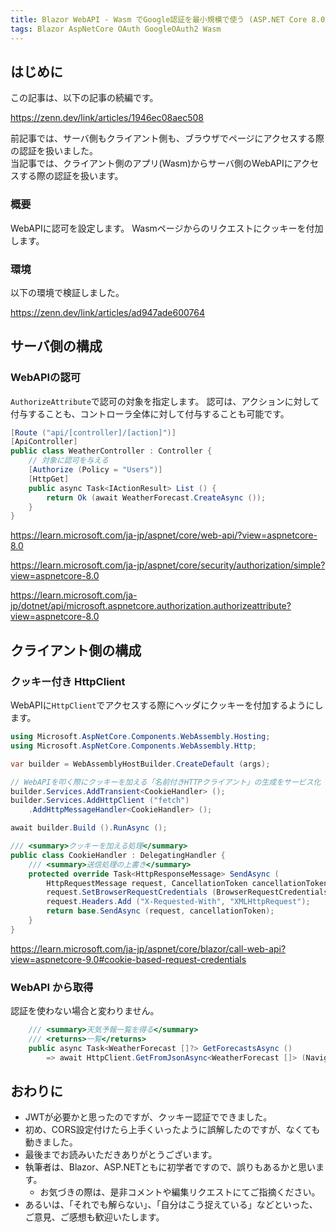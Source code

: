 ```yaml
---
title: Blazor WebAPI - Wasm でGoogle認証を最小規模で使う (ASP.NET Core 8.0)
tags: Blazor AspNetCore OAuth GoogleOAuth2 Wasm
---
```


## はじめに
この記事は、以下の記事の続編です。

https://zenn.dev/link/articles/1946ec08aec508

前記事では、サーバ側もクライアント側も、ブラウザでページにアクセスする際の認証を扱いました。  
当記事では、クライアント側のアプリ(Wasm)からサーバ側のWebAPIにアクセスする際の認証を扱います。

### 概要
WebAPIに認可を設定します。
Wasmページからのリクエストにクッキーを付加します。

### 環境
以下の環境で検証しました。

https://zenn.dev/link/articles/ad947ade600764

## サーバ側の構成
### WebAPIの認可
`AuthorizeAttribute`で認可の対象を指定します。
認可は、アクションに対して付与することも、コントローラ全体に対して付与することも可能です。

```csharp:WeatherController.cs
[Route ("api/[controller]/[action]")]
[ApiController]
public class WeatherController : Controller {
    // 対象に認可を与える
    [Authorize (Policy = "Users")]
    [HttpGet]
    public async Task<IActionResult> List () {
        return Ok (await WeatherForecast.CreateAsync ());
    }
}
```

https://learn.microsoft.com/ja-jp/aspnet/core/web-api/?view=aspnetcore-8.0

https://learn.microsoft.com/ja-jp/aspnet/core/security/authorization/simple?view=aspnetcore-8.0

https://learn.microsoft.com/ja-jp/dotnet/api/microsoft.aspnetcore.authorization.authorizeattribute?view=aspnetcore-8.0

## クライアント側の構成
### クッキー付き HttpClient
WebAPIに`HttpClient`でアクセスする際にヘッダにクッキーを付加するようにします。

```csharp:Program.cs
using Microsoft.AspNetCore.Components.WebAssembly.Hosting;
using Microsoft.AspNetCore.Components.WebAssembly.Http;

var builder = WebAssemblyHostBuilder.CreateDefault (args);

// WebAPIを叩く際にクッキーを加える「名前付きHTTPクライアント」の生成をサービス化
builder.Services.AddTransient<CookieHandler> ();
builder.Services.AddHttpClient ("fetch")
    .AddHttpMessageHandler<CookieHandler> ();

await builder.Build ().RunAsync ();
```

```csharp:CookieHandler.cs
/// <summary>クッキーを加える処理</summary>
public class CookieHandler : DelegatingHandler {
    /// <summary>送信処理の上書き</summary>
    protected override Task<HttpResponseMessage> SendAsync (
        HttpRequestMessage request, CancellationToken cancellationToken) {
        request.SetBrowserRequestCredentials (BrowserRequestCredentials.Include);
        request.Headers.Add ("X-Requested-With", "XMLHttpRequest");
        return base.SendAsync (request, cancellationToken);
    }
}
```

https://learn.microsoft.com/ja-jp/aspnet/core/blazor/call-web-api?view=aspnetcore-9.0#cookie-based-request-credentials

### WebAPI から取得
認証を使わない場合と変わりません。

```razor:BookList.cs
    /// <summary>天気予報一覧を得る</summary>
    /// <returns>一覧</returns>
    public async Task<WeatherForecast []?> GetForecastsAsync ()
        => await HttpClient.GetFromJsonAsync<WeatherForecast []> (Navigation.ToAbsoluteUri ("api/weather/list").ToString ());
```

## おわりに
- JWTが必要かと思ったのですが、クッキー認証でできました。
- 初め、CORS設定付けたら上手くいったように誤解したのですが、なくても動きました。
- 最後までお読みいただきありがとうございます。
- 執筆者は、Blazor、ASP.NETともに初学者ですので、誤りもあるかと思います。
    - お気づきの際は、是非コメントや編集リクエストにてご指摘ください。
- あるいは、「それでも解らない」、「自分はこう捉えている」などといった、ご意見、ご感想も歓迎いたします。
